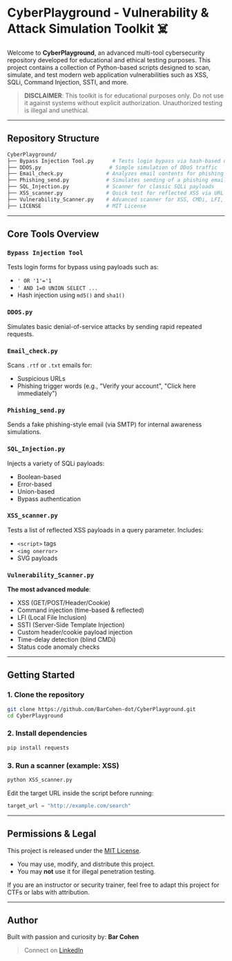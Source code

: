 # CyberPlayground - Vulnerability & Attack Simulation Toolkit ☠️

Welcome to **CyberPlayground**, an advanced multi-tool cybersecurity repository developed for educational and ethical testing purposes.
This project contains a collection of Python-based scripts designed to scan, simulate, and test modern web application vulnerabilities such as XSS, SQLi, Command Injection, SSTI, and more.

> **DISCLAIMER**: This toolkit is for educational purposes only. Do not use it against systems without explicit authorization. Unauthorized testing is illegal and unethical.

---

## Repository Structure

```bash
CyberPlayground/
├── Bypass Injection Tool.py      # Tests login bypass via hash-based or logical SQL payloads
├── DDOS.py                      # Simple simulation of DDoS traffic
├── Email_check.py              # Analyzes email contents for phishing indicators
├── Phishing_send.py            # Simulates sending of a phishing email
├── SQL_Injection.py            # Scanner for classic SQLi payloads
├── XSS_scanner.py              # Quick test for reflected XSS via URL parameters
├── Vulnerability_Scanner.py    # Advanced scanner for XSS, CMDi, LFI, SSTI, POST, header & cookie injections
├── LICENSE                     # MIT License
```

---

## Core Tools Overview

### `Bypass Injection Tool`

Tests login forms for bypass using payloads such as:

* `' OR '1'='1`
* `' AND 1=0 UNION SELECT ...`
* Hash injection using `md5()` and `sha1()`

### `DDOS.py`

Simulates basic denial-of-service attacks by sending rapid repeated requests.

### `Email_check.py`

Scans `.rtf` or `.txt` emails for:

* Suspicious URLs
* Phishing trigger words (e.g., "Verify your account", "Click here immediately")

### `Phishing_send.py`

Sends a fake phishing-style email (via SMTP) for internal awareness simulations.

### `SQL_Injection.py`

Injects a variety of SQLi payloads:

* Boolean-based
* Error-based
* Union-based
* Bypass authentication

### `XSS_scanner.py`

Tests a list of reflected XSS payloads in a query parameter. Includes:

* `<script>` tags
* `<img onerror>`
* SVG payloads

### `Vulnerability_Scanner.py` 

**The most advanced module**:

* XSS (GET/POST/Header/Cookie)
* Command injection (time-based & reflected)
* LFI (Local File Inclusion)
* SSTI (Server-Side Template Injection)
* Custom header/cookie payload injection
* Time-delay detection (blind CMDi)
* Status code anomaly checks

---

## Getting Started

### 1. Clone the repository

```bash
git clone https://github.com/BarCohen-dot/CyberPlayground.git
cd CyberPlayground
```

### 2. Install dependencies

```bash
pip install requests
```

### 3. Run a scanner (example: XSS)

```bash
python XSS_scanner.py
```

Edit the target URL inside the script before running:

```python
target_url = "http://example.com/search"
```

---

## Permissions & Legal

This project is released under the [MIT License](./LICENSE).

* You may use, modify, and distribute this project.
* You may **not** use it for illegal penetration testing.

If you are an instructor or security trainer, feel free to adapt this project for CTFs or labs with attribution.

---

## Author

Built with passion and curiosity by:
**Bar Cohen**

> Connect on [LinkedIn](https://www.linkedin.com/in/bar--cohen-)
